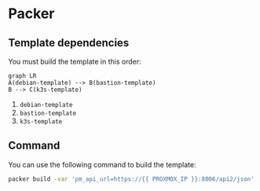 # Packer
## Template dependencies
You must build the template in this order:
```mermaid
graph LR
A(debian-template) --> B(bastion-template)
B --> C(k3s-template)
```
1. `debian-template`
2. `bastion-template`
3. `k3s-template`
   

## Command
You can use the following command to build the template:
```bash
packer build -var 'pm_api_url=https://{{ PROXMOX_IP }}:8006/api2/json' -var 'pm_api_token_id={{YOUR_TOKEN}}' -var 'pm_api_token_secret={{ YOUR_SECRET_API_TOKEN}}' -var 'pm_tls_insecure=true' -var 'pm_host={{YOUR_PROXMOX_HOST}}' -var 'guest_username={{YOUR_GUEST_HOSTNAME}}' -var 'local_ip={{LOCAL_IP_WHERE_YOU_RUN_PACKER}}' -var 'local_port={{AN_AVAILABLE_PORT_ON_YOUR_LOCAL_IP}}' -var "ssh_public_key=$(cat ~/.ssh/id_rsa.pub | tr -d '\n')" -var 'domain={{YOUR_DOMAIN}}' -debug -force debian-template.pkr.hcl